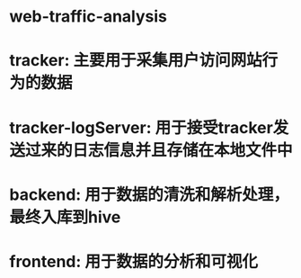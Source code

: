 # web-traffic-analysis

# tracker: 主要用于采集用户访问网站行为的数据

# tracker-logServer: 用于接受tracker发送过来的日志信息并且存储在本地文件中

# backend: 用于数据的清洗和解析处理，最终入库到hive

# frontend: 用于数据的分析和可视化